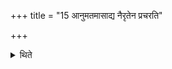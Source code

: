 +++
title = "15 आनुमतमासाद्य नैरृतेन प्रचरति"

+++

<details><summary>थिते</summary>

आनुमतमासाद्य नैरृतेन प्रचरति १५
</details>
